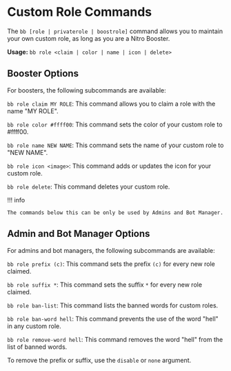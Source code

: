 # Custom Role Commands

The `bb [role | privaterole | boostrole]` command allows you to maintain your own custom role, as long as you are a Nitro Booster.

**Usage:** `bb role <claim | color | name | icon | delete>`

## Booster Options

For boosters, the following subcommands are available:

`bb role claim MY ROLE`: This command allows you to claim a role with the name "MY ROLE".

`bb role color #ffff00`: This command sets the color of your custom role to #ffff00.

`bb role name NEW NAME`: This command sets the name of your custom role to "NEW NAME".

`bb role icon <image>`: This command adds or updates the icon for your custom role.

`bb role delete`: This command deletes your custom role.

!!! info
    
    The commands below this can be only be used by Admins and Bot Manager.

## Admin and Bot Manager Options

For admins and bot managers, the following subcommands are available:

`bb role prefix (c)`: This command sets the prefix `(c)` for every new role claimed.

`bb role suffix *`: This command sets the suffix `*` for every new role claimed.

`bb role ban-list`: This command lists the banned words for custom roles.

`bb role ban-word hell`: This command prevents the use of the word "hell" in any custom role.

`bb role remove-word hell`: This command removes the word "hell" from the list of banned words.

To remove the prefix or suffix, use the `disable` or `none` argument.